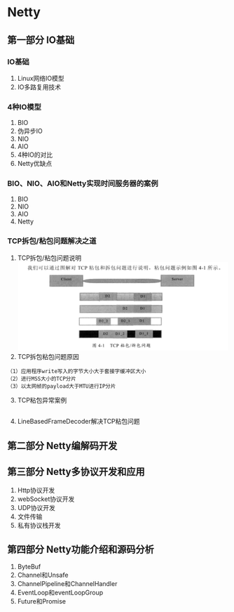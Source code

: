 # Netty

## 第一部分 IO基础

### IO基础

1. Linux网络IO模型
2. IO多路复用技术

### 4种IO模型

1. BIO
2. 伪异步IO
3. NIO
4. AIO
5. 4种IO的对比
6. Netty优缺点

### BIO、NIO、AIO和Netty实现时间服务器的案例

1. BIO
2. NIO
3. AIO
4. Netty

### TCP拆包/粘包问题解决之道

1. TCP拆包/粘包问题说明
   ![img.png](TCP拆包粘包问题.png)
2. TCP拆包粘包问题原因

```
（1）应用程序write写入的字节大小大于套接字缓冲区大小
（2）进行MSS大小的TCP分片
（3）以太网帧的payload大于MTU进行IP分片
```

3. TCP粘包异常案例
```

```
4. LineBasedFrameDecoder解决TCP粘包问题

## 第二部分 Netty编解码开发

## 第三部分 Netty多协议开发和应用

1. Http协议开发
2. webSocket协议开发
3. UDP协议开发
4. 文件传输
5. 私有协议栈开发

## 第四部分 Netty功能介绍和源码分析

1. ByteBuf
2. Channel和Unsafe
3. ChannelPipeline和ChannelHandler
4. EventLoop和eventLoopGroup
5. Future和Promise
